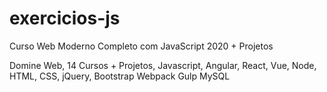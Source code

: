 # exercicios-js
Curso Web Moderno Completo com JavaScript 2020 + Projetos 

Domine Web, 14 Cursos + Projetos, Javascript, Angular, React, Vue, Node, HTML, CSS, jQuery, Bootstrap Webpack Gulp MySQL
